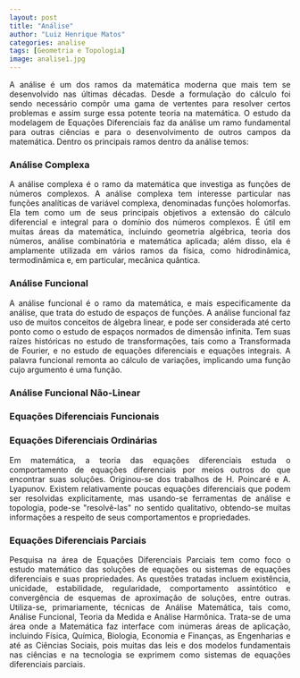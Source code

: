 ```yaml
---
layout: post
title: "Análise"
author: "Luiz Henrique Matos"
categories: analise
tags: [Geometria e Topologia]
image: analise1.jpg
---
```

<p style="text-align: justify;">
A análise é um dos ramos da matemática moderna que mais tem se desenvolvido nas últimas décadas. Desde a formulação do cálculo foi sendo necessário compôr uma gama de vertentes para resolver certos problemas e assim  surge essa potente teoria na matemática. O estudo da modelagem de Equações Diferenciais faz da análise um ramo fundamental para outras ciências e para o desenvolvimento de outros campos da matemática. Dentro os principais ramos dentro da análise temos:
</p>

### Análise Complexa

<p style="text-align: justify;">
A análise complexa é o ramo da matemática que investiga as funções de números complexos. A análise complexa tem interesse particular nas funções analíticas de variável complexa, denominadas funções holomorfas. Ela tem como um de seus principais objetivos a extensão do cálculo diferencial e integral para o domínio dos números complexos. É útil em muitas áreas da matemática, incluindo geometria algébrica, teoria dos números, análise combinatória e matemática aplicada; além disso, ela é amplamente utilizada em vários ramos da física, como hidrodinâmica, termodinâmica e, em particular, mecânica quântica.
</p>

### Análise Funcional

<p style="text-align: justify;">
A análise funcional é o ramo da matemática, e mais especificamente da análise, que trata do estudo de espaços de funções. A análise funcional faz uso de muitos conceitos de álgebra linear, e pode ser considerada até certo ponto como o estudo de espaços normados de dimensão infinita.
Tem suas raízes históricas no estudo de transformações, tais como a Transformada de Fourier, e no estudo de equações diferenciais e equações integrais. A palavra funcional remonta ao cálculo de variações, implicando uma função cujo argumento é uma função.
</p>

### Análise Funcional Não-Linear

### Equações Diferenciais Funcionais

### Equações Diferenciais Ordinárias

<p style="text-align: justify;">
Em matemática, a teoria das equações diferenciais estuda o comportamento de equações diferenciais por meios outros do que encontrar suas soluções. Originou-se dos trabalhos de H. Poincaré e A. Lyapunov. Existem relativamente poucas equações diferenciais que podem ser resolvidas explicitamente, mas usando-se ferramentas de análise e topologia, pode-se "resolvê-las" no sentido qualitativo, obtendo-se muitas informações a respeito de seus comportamentos e propriedades.
</p>

### Equações Diferenciais Parciais

<p style="text-align: justify;">
Pesquisa na área de Equações Diferenciais Parciais tem como foco o estudo matemático das soluções de equações ou sistemas de equações diferenciais e suas propriedades. As questões tratadas incluem existência, unicidade, estabilidade, regularidade, comportamento assintótico e convergência de esquemas de aproximação de soluções, entre outras. Utiliza-se, primariamente, técnicas de Análise Matemática, tais como, Análise Funcional, Teoria da Medida e Análise Harmônica. Trata-se de uma área onde a Matemática faz interface com inúmeras áreas de aplicação, incluindo Física, Química, Biologia, Economia e Finanças, as Engenharias e até as Ciências Sociais, pois muitas das leis e dos modelos fundamentais nas ciências e na tecnologia se exprimem como sistemas de equações diferenciais parciais.
</p>